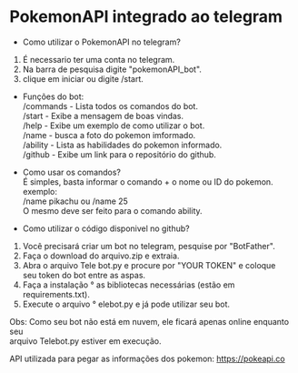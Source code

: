 # PokemonAPI integrado ao telegram
- Como utilizar o PokemonAPI no telegram?
1. É necessario ter uma conta no telegram.
2. Na barra de pesquisa digite "pokemonAPI_bot".
3. clique em iniciar ou digite /start.

- Funções do bot: <br/>
 /commands - Lista todos os comandos do bot. <br/>
 /start - Exibe a mensagem de boas vindas.<br/>
 /help - Exibe um exemplo de como utilizar o bot. <br/>
 /name - busca a foto do pokemon imformado. <br/>
 /ability - Lista as habilidades do pokemon informado.<br/>
 /github - Exibe um link para o repositório do github.<br/>

- Como usar os comandos? <br/>
É simples, basta informar o comando + o nome ou ID do pokemon. <br/>
 exemplo: <br/>
 /name pikachu ou /name 25 <br/>
 O mesmo deve ser feito para o comando ability.

- Como utilizar o código disponivel no github?
1. Você precisará criar um bot no telegram, pesquise por "BotFather".
2. Faça o download do arquivo.zip e extraia.
3. Abra o arquivo Tele bot.py e procure por "YOUR TOKEN" e coloque <br/>
seu token do bot entre  as aspas.
4. Faça a instalação ° as bibliotecas necessárias (estão em requirements.txt).
5. Execute o arquivo ° elebot.py e já pode utilizar seu bot.

Obs: Como seu bot não está em nuvem, ele ficará apenas online enquanto seu <br/>
arquivo Telebot.py estiver em execução. <br/>

API utilizada para pegar as informações dos pokemon: https://pokeapi.co
